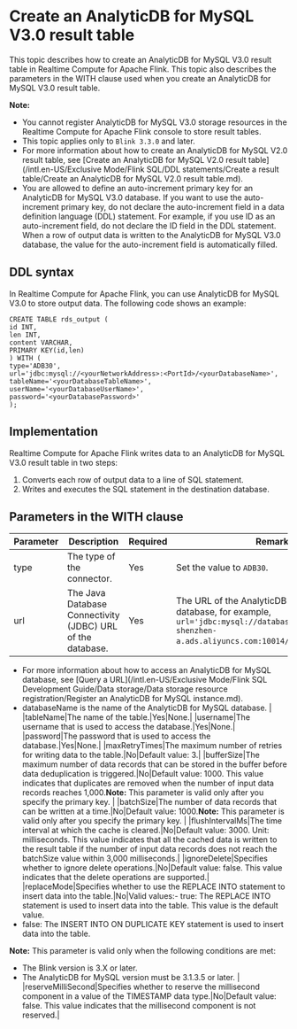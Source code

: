# Create an AnalyticDB for MySQL V3.0 result table

This topic describes how to create an AnalyticDB for MySQL V3.0 result table in Realtime Compute for Apache Flink. This topic also describes the parameters in the WITH clause used when you create an AnalyticDB for MySQL V3.0 result table.

**Note:**

-   You cannot register AnalyticDB for MySQL V3.0 storage resources in the Realtime Compute for Apache Flink console to store result tables.
-   This topic applies only to `Blink 3.3.0` and later.
-   For more information about how to create an AnalyticDB for MySQL V2.0 result table, see [Create an AnalyticDB for MySQL V2.0 result table](/intl.en-US/Exclusive Mode/Flink SQL/DDL statements/Create a result table/Create an AnalyticDB for MySQL V2.0 result table.md).
-   You are allowed to define an auto-increment primary key for an AnalyticDB for MySQL V3.0 database. If you want to use the auto-increment primary key, do not declare the auto-increment field in a data definition language \(DDL\) statement. For example, if you use ID as an auto-increment field, do not declare the ID field in the DDL statement. When a row of output data is written to the AnalyticDB for MySQL V3.0 database, the value for the auto-increment field is automatically filled.

## DDL syntax

In Realtime Compute for Apache Flink, you can use AnalyticDB for MySQL V3.0 to store output data. The following code shows an example:

```
CREATE TABLE rds_output (
id INT,
len INT,
content VARCHAR,
PRIMARY KEY(id,len)
) WITH (
type='ADB30',
url='jdbc:mysql://<yourNetworkAddress>:<PortId>/<yourDatabaseName>',
tableName='<yourDatabaseTableName>',
userName='<yourDatabaseUserName>',
password='<yourDatabasePassword>'
);
```

## Implementation

Realtime Compute for Apache Flink writes data to an AnalyticDB for MySQL V3.0 result table in two steps:

1.  Converts each row of output data to a line of SQL statement.
2.  Writes and executes the SQL statement in the destination database.

## Parameters in the WITH clause

|Parameter|Description|Required|Remarks|
|---------|-----------|--------|-------|
|type|The type of the connector.|Yes|Set the value to `ADB30`.|
|url|The Java Database Connectivity \(JDBC\) URL of the database.|Yes|The URL of the AnalyticDB for MySQL database, for example, `url='jdbc:mysql://databaseName****-cn-shenzhen-a.ads.aliyuncs.com:10014/databaseName'`.**Note:**

-   For more information about how to access an AnalyticDB for MySQL database, see [Query a URL](/intl.en-US/Exclusive Mode/Flink SQL Development Guide/Data storage/Data storage resource registration/Register an AnalyticDB for MySQL instance.md).
-   databaseName is the name of the AnalyticDB for MySQL database. |
|tableName|The name of the table.|Yes|None.|
|username|The username that is used to access the database.|Yes|None.|
|password|The password that is used to access the database.|Yes|None.|
|maxRetryTimes|The maximum number of retries for writing data to the table.|No|Default value: 3.|
|bufferSize|The maximum number of data records that can be stored in the buffer before data deduplication is triggered.|No|Default value: 1000. This value indicates that duplicates are removed when the number of input data records reaches 1,000.**Note:** This parameter is valid only after you specify the primary key. |
|batchSize|The number of data records that can be written at a time.|No|Default value: 1000.**Note:** This parameter is valid only after you specify the primary key. |
|flushIntervalMs|The time interval at which the cache is cleared.|No|Default value: 3000. Unit: milliseconds. This value indicates that all the cached data is written to the result table if the number of input data records does not reach the batchSize value within 3,000 milliseconds.|
|ignoreDelete|Specifies whether to ignore delete operations.|No|Default value: false. This value indicates that the delete operations are supported.|
|replaceMode|Specifies whether to use the REPLACE INTO statement to insert data into the table.|No|Valid values:-   true: The REPLACE INTO statement is used to insert data into the table. This value is the default value.
-   false: The INSERT INTO ON DUPLICATE KEY statement is used to insert data into the table.

**Note:** This parameter is valid only when the following conditions are met:

-   The Blink version is 3.X or later.
-   The AnalyticDB for MySQL version must be 3.1.3.5 or later. |
|reserveMilliSecond|Specifies whether to reserve the millisecond component in a value of the TIMESTAMP data type.|No|Default value: false. This value indicates that the millisecond component is not reserved.|

